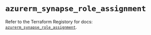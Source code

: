 # `azurerm_synapse_role_assignment`

Refer to the Terraform Registory for docs: [`azurerm_synapse_role_assignment`](https://www.terraform.io/docs/providers/azurerm/r/synapse_role_assignment).
